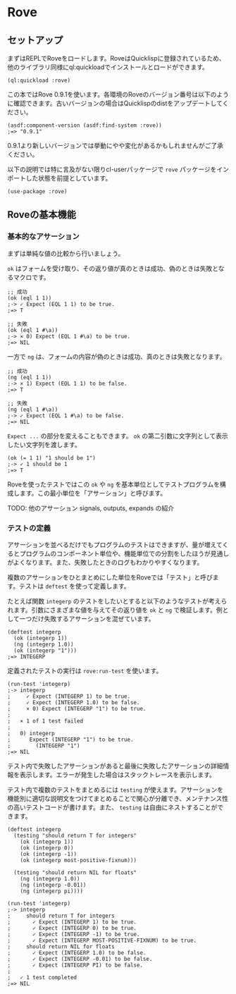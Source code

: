 # Rove

## セットアップ

まずはREPLでRoveをロードします。RoveはQuicklispに登録されているため、他のライブラリ同様にql:quickloadでインストールとロードができます。

```
(ql:quickload :rove)
```

この本ではRove 0.9.1を使います。各環境のRoveのバージョン番号は以下のように確認できます。古いバージョンの場合はQuicklispのdistをアップデートしてください。

```
(asdf:component-version (asdf:find-system :rove))
;=> "0.9.1"
```

0.9.1より新しいバージョンでは挙動にやや変化があるかもしれませんがご了承ください。

以下の説明では特に言及がない限りcl-userパッケージで `rove` パッケージをインポートした状態を前提としています。

```
(use-package :rove)
```

## Roveの基本機能

### 基本的なアサーション

まずは単純な値の比較から行いましょう。

`ok` はフォームを受け取り、その返り値が真のときは成功、偽のときは失敗となるマクロです。

```
;; 成功
(ok (eql 1 1))
;-> ✓ Expect (EQL 1 1) to be true.
;=> T

;; 失敗
(ok (eql 1 #\a))
;-> × 0) Expect (EQL 1 #\a) to be true.
;=> NIL
```

一方で `ng` は、フォームの内容が偽のときは成功、真のときは失敗となります。

```
;; 成功
(ng (eql 1 1))
;-> × 1) Expect (EQL 1 1) to be false.
;=> T

;; 失敗
(ng (eql 1 #\a))
;-> ✓ Expect (EQL 1 #\a) to be false.
;=> NIL
```

`Expect ...` の部分を変えることもできます。 `ok` の第二引数に文字列として表示したい文字列を渡します。

```
(ok (= 1 1) "1 should be 1")
;-> ✓ 1 should be 1
;=> T
```

Roveを使ったテストではこの `ok` や `ng` を基本単位としてテストプログラムを構成します。この最小単位を「アサーション」と呼びます。

TODO: 他のアサーション signals, outputs, expands の紹介

### テストの定義

アサーションを並べるだけでもプログラムのテストはできますが、量が増えてくるとプログラムのコンポーネント単位や、機能単位での分割をしたほうが見通しがよくなります。また、失敗したときのログもわかりやすくなります。

複数のアサーションをひとまとめにした単位をRoveでは「テスト」と呼びます。テストは `deftest` を使って定義します。

たとえば関数 `integerp` のテストをしたいとすると以下のようなテストが考えられます。引数にさまざまな値を与えてその返り値を `ok` と `ng` で検証します。例として一つだけ失敗するアサーションを混ぜています。

```
(deftest integerp
  (ok (integerp 1))
  (ng (integerp 1.0))
  (ok (integerp "1")))
;=> INTEGERP
```

定義されたテストの実行は `rove:run-test` を使います。

```
(run-test 'integerp)
;-> integerp
;     ✓ Expect (INTEGERP 1) to be true.
;     ✓ Expect (INTEGERP 1.0) to be false.
;     × 0) Expect (INTEGERP "1") to be true.
;
;   × 1 of 1 test failed
;
;   0) integerp
;      Expect (INTEGERP "1") to be true.
;        (INTEGERP "1")
;=> NIL
```

テスト内で失敗したアサーションがあると最後に失敗したアサーションの詳細情報を表示します。エラーが発生した場合はスタックトレースを表示します。

テスト内で複数のテストをまとめるには `testing` が使えます。アサーションを機能別に適切な説明文をつけてまとめることで関心が分離でき、メンテナンス性の高いテストコードが書けます。また、 `testing` は自由にネストすることができます。

```
(deftest integerp
  (testing "should return T for integers"
    (ok (integerp 1))
    (ok (integerp 0))
    (ok (integerp -1))
    (ok (integerp most-positive-fixnum)))

  (testing "should return NIL for floats"
    (ng (integerp 1.0))
    (ng (integerp -0.01))
    (ng (integerp pi))))

(run-test 'integerp)
;-> integerp
;     should return T for integers
;       ✓ Expect (INTEGERP 1) to be true.
;       ✓ Expect (INTEGERP 0) to be true.
;       ✓ Expect (INTEGERP -1) to be true.
;       ✓ Expect (INTEGERP MOST-POSITIVE-FIXNUM) to be true.
;     should return NIL for floats
;       ✓ Expect (INTEGERP 1.0) to be false.
;       ✓ Expect (INTEGERP -0.01) to be false.
;       ✓ Expect (INTEGERP PI) to be false.
;
;   ✓ 1 test completed
;=> NIL
```
